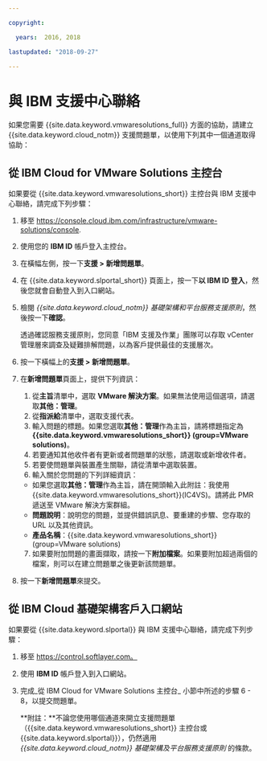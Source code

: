 ```yaml
---

copyright:

  years:  2016, 2018

lastupdated: "2018-09-27"

---
```


# 與 IBM 支援中心聯絡

如果您需要 {{site.data.keyword.vmwaresolutions_full}} 方面的協助，請建立 {{site.data.keyword.cloud_notm}} 支援問題單，以使用下列其中一個通道取得協助：

## 從 IBM Cloud for VMware Solutions 主控台

如果要從 {{site.data.keyword.vmwaresolutions_short}} 主控台與 IBM 支援中心聯絡，請完成下列步驟：

1. 移至
   https://console.cloud.ibm.com/infrastructure/vmware-solutions/console.
2. 使用您的 **IBM ID** 帳戶登入主控台。
3. 在橫幅左側，按一下**支援 > 新增問題單**。
4. 在 {{site.data.keyword.slportal_short}} 頁面上，按一下**以 IBM ID 登入**，然後您就會自動登入到入口網站。
5. 檢閱 _{{site.data.keyword.cloud_notm}} 基礎架構和平台服務支援原則_，然後按一下**確認**。

   透過確認服務支援原則，您同意「IBM 支援及作業」團隊可以存取 vCenter 管理層來調查及疑難排解問題，以為客戶提供最佳的支援層次。

6. 按一下橫幅上的**支援 > 新增問題單**。
7. 在**新增問題單**頁面上，提供下列資訊：
   1. 從**主旨**清單中，選取 **VMware 解決方案**。如果無法使用這個選項，請選取**其他：管理**。   
   2. 從**指派給**清單中，選取支援代表。  
   3. 輸入問題的標題。如果您選取**其他：管理**作為主旨，請將標題指定為
   **{{site.data.keyword.vmwaresolutions_short}} (group=VMware solutions)**。  
   4. 若要通知其他收件者有更新或者問題單的狀態，請選取或新增收件者。
   5. 若要使問題單與裝置產生關聯，請從清單中選取裝置。  
   6. 輸入關於您問題的下列詳細資訊：      
     * 如果您選取**其他：管理**作為主旨，請在開頭輸入此附註：我使用 {{site.data.keyword.vmwaresolutions_short}}(IC4VS)。請將此 PMR 遞送至 VMware 解決方案群組。   
     * **問題說明**：說明您的問題，並提供錯誤訊息、要重建的步驟、您存取的 URL 以及其他資訊。    
     * **產品名稱**：{{site.data.keyword.vmwaresolutions_short}} (group=VMware solutions)    
   7. 如果要附加問題的畫面擷取，請按一下**附加檔案**。如果要附加超過兩個的檔案，則可以在建立問題單之後更新該問題單。  
8. 按一下**新增問題單**來提交。

## 從 IBM Cloud 基礎架構客戶入口網站

如果要從 {{site.data.keyword.slportal}} 與 IBM 支援中心聯絡，請完成下列步驟：

1. 移至 https://control.softlayer.com。
2. 使用 **IBM ID** 帳戶登入到入口網站。
3. 完成_從 IBM Cloud for VMware Solutions 主控台_ 小節中所述的步驟 6 - 8，以提交問題單。

    **附註：**不論您使用哪個通道來開立支援問題單（{{site.data.keyword.vmwaresolutions_short}} 主控台或 {{site.data.keyword.slportal}}），仍然適用 _{{site.data.keyword.cloud_notm}} 基礎架構及平台服務支援原則_ 的條款。
